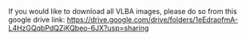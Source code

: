 If you would like to download all VLBA images, please do so from this google drive link:
https://drive.google.com/drive/folders/1eEdraofmA-L4HzGQqbPdQZjKQbeo-6JX?usp=sharing

